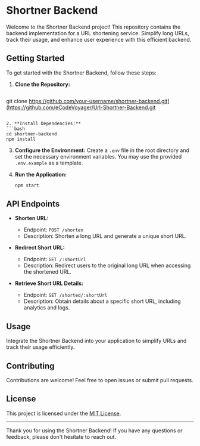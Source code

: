# Shortner Backend

Welcome to the Shortner Backend project! This repository contains the backend implementation for a URL shortening service. Simplify long URLs, track their usage, and enhance user experience with this efficient backend.

## Getting Started

To get started with the Shortner Backend, follow these steps:

1. **Clone the Repository:**
   ```bash
  git clone https://github.com/your-username/shortner-backend.git](https://github.com/eCodeVoyager/Url-Shortner-Backend.git
   ```

2. **Install Dependencies:**
   ```bash
   cd shortner-backend
   npm install
   ```

3. **Configure the Environment:**
   Create a `.env` file in the root directory and set the necessary environment variables. You may use the provided `.env.example` as a template.

4. **Run the Application:**
   ```bash
   npm start
   ```

## API Endpoints

- **Shorten URL:**
  - Endpoint: `POST /shorten`
  - Description: Shorten a long URL and generate a unique short URL.

- **Redirect Short URL:**
  - Endpoint: `GET /:shortUrl`
  - Description: Redirect users to the original long URL when accessing the shortened URL.

- **Retrieve Short URL Details:**
  - Endpoint: `GET /shorted/:shortUrl`
  - Description: Obtain details about a specific short URL, including analytics and logs.

## Usage

Integrate the Shortner Backend into your application to simplify URLs and track their usage efficiently.

## Contributing

Contributions are welcome! Feel free to open issues or submit pull requests.

## License

This project is licensed under the [MIT License](LICENSE).

---

Thank you for using the Shortner Backend! If you have any questions or feedback, please don't hesitate to reach out.
